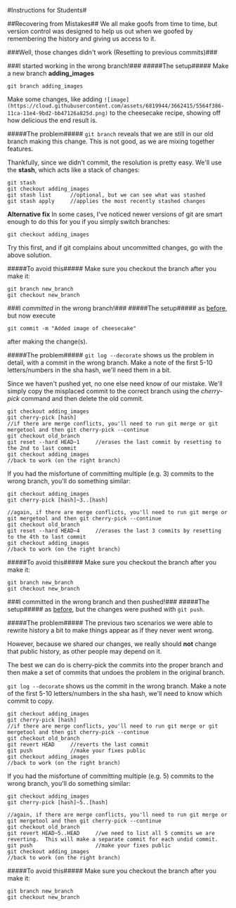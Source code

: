 #Instructions for Students#


##Recovering from Mistakes##
We all make goofs from time to time, but version control was designed to help us out when we goofed by remembering the history and giving us access to it.

###Well, those changes didn't work (Resetting to previous commits)###

###I started working in the wrong branch!###
#####The setup#####
Make a new branch **adding_images**

`git branch adding_images`

Make some changes, like adding `![image](https://cloud.githubusercontent.com/assets/6819944/3662415/5564f386-11ca-11e4-9bd2-bb47126a825d.png)` to the cheesecake recipe, showing off how delicious the end result is.

#####The problem#####
`git branch` reveals that we are still in our old branch making this change. 
This is not good, as we are mixing together features.  

Thankfully, since we didn't commit, the resolution is pretty easy.  We'll use the **stash**, which acts like a stack of changes:
```
git stash
git checkout adding_images
git stash list  	//optional, but we can see what was stashed
git stash apply		//applies the most recently stashed changes
```

**Alternative fix**
In some cases, I've noticed newer versions of git are smart enough to do this for you if you simply switch branches:

`git checkout adding_images`

Try this first, and if git complains about uncommitted changes, go with the above solution.

#####To avoid this#####
Make sure you checkout the branch after you make it:
```
git branch new_branch
git checkout new_branch
```

###I _committed_ in the wrong branch!###
#####The setup#####
as [before](#user-content-i-started-working-in-the-wrong-branch), but now execute

`git commit -m "Added image of cheesecake"` 

after making the change(s).

#####The problem#####
`git log --decorate` shows us the problem in detail, with a commit in the wrong branch.  Make a note of the first 5-10 letters/numbers in the sha hash, we'll need them in a bit.

Since we haven't pushed yet, no one else need know of our mistake.  We'll simply copy the misplaced commit to the correct branch using the *cherry-pick* command and then delete the old commit. 

```
git checkout adding_images
git cherry-pick [hash]
//if there are merge conflicts, you'll need to run git merge or git mergetool and then git cherry-pick --continue
git checkout old_branch
git reset --hard HEAD~1 	//erases the last commit by resetting to the 2nd to last commit
git checkout adding_images
//back to work (on the right branch)
```

If you had the misfortune of committing multiple (e.g. 3) commits to the wrong branch, you'll do something similar:
```
git checkout adding_images
git cherry-pick [hash]~3..[hash]

//again, if there are merge conflicts, you'll need to run git merge or git mergetool and then git cherry-pick --continue
git checkout old_branch
git reset --hard HEAD~4 	//erases the last 3 commits by resetting to the 4th to last commit
git checkout adding_images
//back to work (on the right branch)
```


#####To avoid this#####
Make sure you checkout the branch after you make it:
```
git branch new_branch
git checkout new_branch
```

###I committed in the wrong branch and then pushed!###
#####The setup#####
as [before](#user-content-i-committed-in-the-wrong-branch), but the changes were pushed with `git push`.  

#####The problem#####
The previous two scenarios we were able to rewrite history a bit to make things appear as if they never went wrong.

However, because we shared our changes, we really should **not** change that public history, as other people may depend on it.  

The best we can do is cherry-pick the commits into the proper branch and then make a set of commits that undoes the problem in the original branch.

`git log --decorate` shows us the commit in the wrong branch.  Make a note of the first 5-10 letters/numbers in the sha hash, we'll need to know which commit to copy.


```
git checkout adding_images
git cherry-pick [hash]
//if there are merge conflicts, you'll need to run git merge or git mergetool and then git cherry-pick --continue
git checkout old_branch
git revert HEAD 	//reverts the last commit
git push 			//make your fixes public
git checkout adding_images
//back to work (on the right branch)
```

If you had the misfortune of committing multiple (e.g. 5) commits to the wrong branch, you'll do something similar:
```
git checkout adding_images
git cherry-pick [hash]~5..[hash]

//again, if there are merge conflicts, you'll need to run git merge or git mergetool and then git cherry-pick --continue
git checkout old_branch
git revert HEAD~5..HEAD 	//we need to list all 5 commits we are reverting.  This will make a separate commit for each undid commit.
git push 					//make your fixes public
git checkout adding_images
//back to work (on the right branch)
```


#####To avoid this#####
Make sure you checkout the branch after you make it:
```
git branch new_branch
git checkout new_branch
```